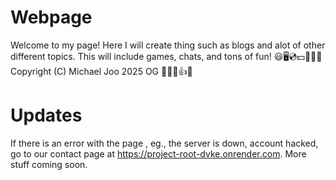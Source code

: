 # Webpage

Welcome to my page! Here I will create thing such as blogs and alot of other different topics.
This will include games, chats, and tons of fun! 😃🖥️💿💵🔌💡🪩
Copyright (C) Michael Joo 2025 OG 🥇✅🤫👍😅

# Updates

If there is an error with the page , eg., the server is down, account hacked, go to our contact
page at https://project-root-dvke.onrender.com. More stuff coming soon.

